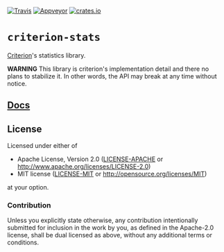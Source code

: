 [![Travis](https://travis-ci.org/japaric/stats.rs.svg?branch=master)](https://travis-ci.org/japaric/stats.rs)
[![Appveyor](https://ci.appveyor.com/api/projects/status/w1vi7xr5hvvrnukd?svg=true)](https://ci.appveyor.com/project/japaric/stats.rs)
[![crates.io](http://meritbadge.herokuapp.com/criterion-stats)](https://crates.io/crates/criterion-stats)

# `criterion-stats`

[Criterion]'s statistics library.

[Criterion]: https://github.com/japaric/criterion.rs

**WARNING** This library is criterion's implementation detail and there no plans to stabilize it.
In other words, the API may break at any time without notice.

## [Docs](http://japaric.github.io/stats.rs/criterion_stats)

## License

Licensed under either of

- Apache License, Version 2.0 ([LICENSE-APACHE](LICENSE-APACHE) or
  http://www.apache.org/licenses/LICENSE-2.0)
- MIT license ([LICENSE-MIT](LICENSE-MIT) or http://opensource.org/licenses/MIT)

at your option.

### Contribution

Unless you explicitly state otherwise, any contribution intentionally submitted for inclusion in the
work by you, as defined in the Apache-2.0 license, shall be dual licensed as above, without any
additional terms or conditions.
